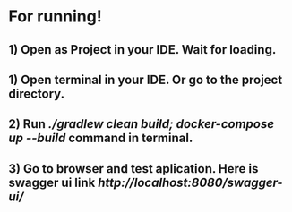 # For running!
## 1)  Open as Project in your IDE. Wait for loading.
## 1)  Open terminal in your IDE. Or go to the project directory.
## 2)  Run *./gradlew clean build; docker-compose up --build* command in terminal.
## 3)  Go to browser and test aplication. Here is swagger ui link *http://localhost:8080/swagger-ui/*
